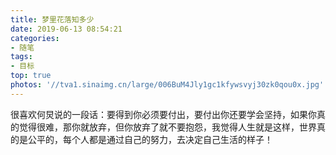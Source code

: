 ```yaml
---
title: 梦里花落知多少
date: 2019-06-13 08:54:21
categories: 
- 随笔
tags:
- 目标
top: true
photos: '//tva1.sinaimg.cn/large/006BuM4Jly1gc1kfywsvyj30zk0qou0x.jpg'
---
```


 很喜欢何炅说的一段话：要得到你必须要付出，要付出你还要学会坚持，如果你真的觉得很难，那你就放弃，但你放弃了就不要抱怨，我觉得人生就是这样，世界真的是公平的，每个人都是通过自己的努力，去决定自己生活的样子！
